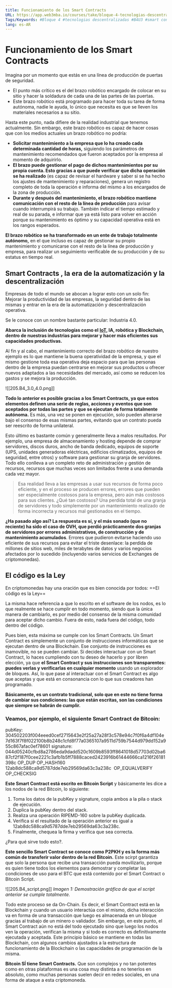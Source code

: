 ```yaml
---
title: Funcionamiento de los Smart Contracts
URL: https://app.web3mba.io/courses/take/bloque-4-tecnologias-descentralizadas/texts/36708487-u3-02-smart-contracts-funcionamiento
Tags/Keywords: #Bloque 4 #tecnologias descentralizadas #B4U3 #smart contracts #funcionamiento #funcionamiento de smart contracts
lang: es-AR
---
```

# Funcionamiento de los Smart Contracts
Imagina por un momento que estás en una línea de producción de puertas de seguridad.

- El punto más crítico es el del brazo robótico encargado de colocar en su sitio y hacer la soldadura de cada una de las partes de las puertas. 
- Este brazo robótico está programado para hacer toda su tarea de forma autónoma, nadie le ayuda, lo único que necesita es que se lleven los materiales necesarios a su sitio. 

Hasta este punto, nada difiere de la realidad industrial que tenemos actualmente. Sin embargo, este brazo robótico es capaz de hacer cosas que con los medios actuales un brazo robótico no podría: 
- **Solicitar mantenimiento a la empresa que lo ha creado cada determinada cantidad de horas,** siguiendo los parámetros de mantenimiento recomendados que fueron aceptados por la empresa al momento de adquirirlo. 
- **El brazo puede gestionar el pago de dichos mantenimientos por su propia cuenta. Esto gracias a que puede verificar que dicha operación se ha realizado** (es capaz de revisar el hardware y saber si se ha hecho los ajustes de mantenimiento y reparaciones), genera un registro completo de toda la operación e informa del mismo a los encargados de la zona de producción.
- **Durante y después del mantenimiento, el brazo robótico mantiene comunicación con el resto de la línea de producción** para avisar cuando interrumpirá su trabajo. También indicar el tiempo estimado y real de su parada, e informar que ya está listo para volver en acción porque su mantenimiento es óptimo y su capacidad operativa está en los rangos esperados.

**El brazo robótico se ha transformado en un ente de trabajo totalmente autónomo,** en el que incluso es capaz de gestionar su propio mantenimiento y comunicarse con el resto de la línea de producción y empresa, para realizar un seguimiento verificable de su producción y de su estatus en tiempo real.

## Smart Contracts , la era de la automatización y la descentralización

Empresas de todo el mundo se abocan a lograr esto con un solo fin: Mejorar la productividad de las empresas, la seguridad dentro de las mismas y entrar en la era de la automatización y descentralización operativa.

Se le conoce con un nombre bastante particular: Industria 4.0. 

**Abarca la inclusión de tecnologías como el** [**IoT**](https://es.wikipedia.org/wiki/Internet_de_las_cosas)**, IA, robótica y Blockchain, dentro de nuestras industrias para mejorar y hacer más eficientes sus capacidades productivas.** 

Al fin y al cabo, el mantenimiento correcto del brazo robótico de nuestro ejemplo es lo que mantiene la buena operatividad de la empresa, y que el mismo gestione toda esa operativa deja espacio para que las personas dentro de la empresa puedan centrarse en mejorar sus productos u ofrecer nuevos adaptados a las necesidades del mercado, así como se reducen los gastos y se mejora la producción. 

![[205.B4_3.0_4.0.png]]

**Todo lo anterior es posible gracias a los Smart Contracts, ya que estos elementos definen una serie de reglas, acciones y eventos que son aceptados por todas las partes y que se ejecutan de forma totalmente autónoma.** Es más, una vez se ponen en ejecución, solo pueden alterarse bajo el consenso de esas mismas partes, evitando que un contrato pueda ser reescrito de forma unilateral. 

Esto último es bastante común y generalmente lleva a malos resultados. Por ejemplo, una empresa de almacenamiento y hosting depende de comprar servidores, discos duros, ancho de banda dedicado, equipos de soporte (UPS, unidades generadoras eléctricas, edificios climatizados, equipos de seguridad, entre otros) y software para gestionar su granja de servidores. Todo ello conlleva a un completo reto de administración y gestión de recursos, recursos que muchas veces son limitados frente a una demanda cada vez mayor. 

> Esa realidad lleva a las empresas a usar sus recursos de forma poco eficiente, y en el proceso se producen errores, errores que pueden ser especialmente costosos para la empresa, pero aún más costosos para sus clientes. ¿Qué tan costosos? Una perdida total de una granja de servidores y todo simplemente por un mantenimiento realizado de forma incorrecta y recursos mal gestionados en el tiempo. 

**¿Ha pasado algo así? La respuesta es sí, y el más sonado (que no reciente) ha sido el caso de OVH, que perdió prácticamente dos granjas de servidores por errores administrativos, de construcción y de mantenimiento acumulados**. Errores que pudieron evitarse haciendo uso eficiente de sus recursos para evitar el triste desenlace: la perdida de millones de sitios web, miles de terabytes de datos y varios negocios afectados por lo sucedido (incluyendo varios servicios de Exchanges de criptomonedas). 

## El código es la Ley
En criptomonedas hay una oración que es bien conocida por todos:
==El código es la Ley==

La misma hace referencia a que lo escrito en el software de los nodos, es lo que realmente se hace cumplir en todo momento, siendo que la única manera de cambiarlo, es por medio del consenso de la misma comunidad para aceptar dicho cambio. Fuera de esto, nada fuera del código, todo dentro del código. 

Pues bien, esta máxima se cumple con los Smart Contracts. Un Smart Contract es simplemente un conjunto de instrucciones informáticas que se ejecutan dentro de una Blockchain. Ese conjunto de instrucciones es inamovible, no se pueden cambiar. Si decides interactuar con un Smart Contract, lo haces cumpliendo con tu deseo de hacerlo y por libren elección, ya que **el Smart Contract y sus instrucciones son transparentes: puedes verlas y verificarlas en cualquier momento** usando un explorador de bloques. Así, lo que pase al interactuar con el Smart Contract es algo que aceptas y que está en consonancia con lo que sus creadores han programado. 

**Básicamente, es un contrato tradicional, solo que en este no tiene forma de cambiar sus condiciones: las que están escritas, son las condiciones que siempre se habrán de cumplir.**

### Veamos, por ejemplo, el siguiente Smart Contract de Bitcoin:
pubKey: 304502203f004eeed0cef2715643e2f25a27a28f3c578e94c7f0f6a4df104e7d163f7f8f022100b8b248c1cfd8f77a0365107a9511d759b7544d979dd152a955c867afac0ef78601
signature: 044d05240cfbd8a2786eda9dadd520c1609b8593ff8641018d57703d02ba687cf2f187f0cee2221c3afb1b5ff7888caced2423916b61444666ca1216f26181398c
OP_DUP OP_HASH160 
12ab8dc588ca9d5787dde7eb29569da63c3a238c 
OP_EQUALVERIFY OP_CHECKSIG

**Este Smart Contract está escrito en Bitcoin Script** y básicamente les dice a los nodos de la red Bitcoin, lo siguiente:
1. Toma los datos de la pubKey y signature, copia ambos a la pila o stack de ejecución.
2. Duplica la pubKey dentro del stack. 
3. Realiza una operación RIPEMD-160 sobre la pubKey duplicada.
4. Verifica si el resultado de la operación anterior es igual a 12ab8dc588ca9d5787dde7eb29569da63c3a238c.
5. Finalmente, chequea la firma y verifica que sea correcta.

¿Para qué sirve todo esto?. 

**Este sencillo Smart Contract se conoce como P2PKH y es la forma más común de transferir valor dentro de la red Bitcoin.** Este scirpt garantiza que solo la persona que recibe una transacción pueda movilizarlo, porque es quien tiene todos los elementos para demostrar y completar las condiciones de uso para el BTC que está contenido por el Smart Contract o Bitcoin Script. 

![[205.B4_script.png]]
_Imagen 1: Demostración gráfica de que el script anterior se cumple totalmente._

Todo este proceso se da On-Chain. Es decir, el Smart Contract está en la Blockchain y cuando un usuario interactúa con el mismo, dicha interacción va en forma de una transacción que luego es almacenada en un bloque gracias al trabajo de un minero o validador. Sin embargo, en este punto, el Smart Contract aún no está del todo ejecutado sino que luego los nodos ven la operación, verifican la misma y si todo es correcto es definitivamente ejecutada y aceptada. Este principio básico se mantiene en todas las Blockchain, con algunos cambios ajustados a la estructura de funcionamiento de la Blockchain o las capacidades de programación de la misma. 

**Bitcoin SÍ tiene Smart Contracts.**
Que son complejos y no tan potentes como en otras plataformas es una cosa muy distinta a no tenerlos en absoluto, como muchas personas suelen decir en redes sociales, en una forma de ataque a esta criptomoneda.